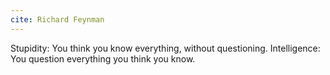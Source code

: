 ```yaml
---
cite: Richard Feynman
---
```


Stupidity: You think you know everything, without questioning. Intelligence: You question everything you think you know.
